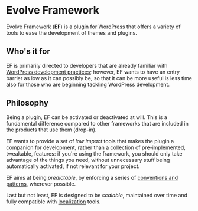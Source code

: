 # Evolve Framework

Evolve Framework (**EF**) is a plugin for [WordPress](http://wordpress.org) that offers a variety of tools to ease the development of themes and plugins.

## Who's it for

EF is primarily directed to developers that are already familiar with [WordPress development practices](https://codex.wordpress.org/Main_Page); however, EF wants to have an entry barrier as low as it can possibly be, so that it can be more useful is less time also for those who are beginning tackling WordPress development.

## Philosophy

Being a plugin, EF can be activated or deactivated at will. This is a fundamental difference compared to other frameworks that are included in the products that use them (drop-in).

EF wants to provide a set of *low impact* tools that makes the plugin a companion for development, rather than a collection of pre-implemented, tweakable, features: if you're using the framework, you should only take advantage of the things you need, without unnecessary stuff being automatically activated, if not relevant for your project.

EF aims at being *predictable*, by enforcing a series of [conventions and patterns](conventions.md), wherever possible.

Last but not least, EF is designed to be *scalable*, maintained over time and fully compatible with [localization](i18n.md) tools.